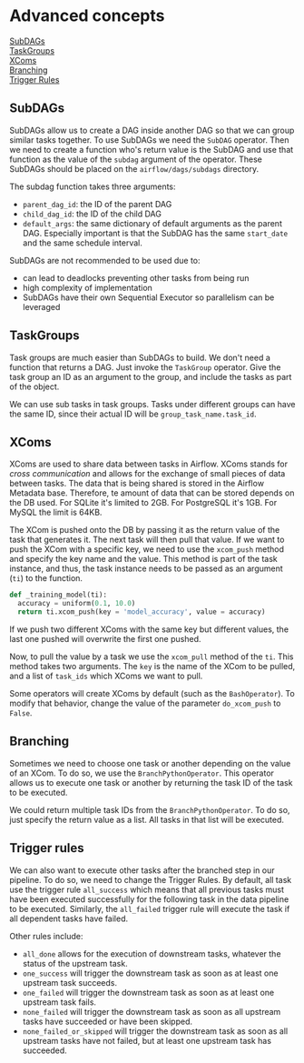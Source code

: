 # Advanced concepts

[SubDAGs](#subdags)  
[TaskGroups](#taskgroups)  
[XComs](#xcoms)  
[Branching](#branching)  
[Trigger Rules](#trigger-rules)  

## SubDAGs

SubDAGs allow us to create a DAG inside another DAG so that we can group similar tasks together. To use SubDAGs we need the `SubDAG` operator. Then we need to create a function who's return value is the SubDAG and use that function as the value of the `subdag` argument of the operator. These SubDAGs should be placed on the `airflow/dags/subdags` directory.

The subdag function takes three arguments:

- `parent_dag_id`: the ID of the parent DAG
- `child_dag_id`: the ID of the child DAG
- `default_args`: the same dictionary of default arguments as the parent DAG. Especially important is that the SubDAG has the same `start_date` and the same schedule interval.

SubDAGs are not recommended to be used due to:

- can lead to deadlocks preventing other tasks from being run
- high complexity of implementation
- SubDAGs have their own Sequential Executor so parallelism can be leveraged

## TaskGroups

Task groups are much easier than SubDAGs to build. We don't need a function that returns a DAG. Just invoke the `TaskGroup` operator. Give the task group an ID as an argument to the group, and include the tasks as part of the object.

We can use sub tasks in task groups. Tasks under different groups can have the same ID, since their actual ID will be `group_task_name.task_id`.

## XComs

XComs are used to share data between tasks in Airflow. XComs stands for *cross communication* and allows for the exchange of small pieces of data between tasks. The data that is being shared is stored in the Airflow Metadata base. Therefore, te amount of data that can be stored depends on the DB used. For SQLite it's limited to 2GB. For PostgreSQL it's 1GB. For MySQL the limit is 64KB.

The XCom is pushed onto the DB by passing it as the return value of the task that generates it. The next task will then pull that value. If we want to push the XCom with a specific key, we need to use the `xcom_push` method and specify the key name and the value. This method is part of the task instance, and thus, the task instance needs to be passed as an argument (`ti`) to the function.

``` python
def _training_model(ti):
  accuracy = uniform(0.1, 10.0)
  return ti.xcom_push(key = 'model_accuracy', value = accuracy)
```

If we push two different XComs with the same key but different values, the last one pushed will overwrite the first one pushed.

Now, to pull the value by a task we use the `xcom_pull` method of the `ti`. This method takes two arguments. The `key` is the name of the XCom to be pulled, and a list of `task_ids` which XComs we want to pull.

Some operators will create XComs by default (such as the `BashOperator`). To modify that behavior, change the value of the parameter `do_xcom_push` to `False`.

## Branching

Sometimes we need to choose one task or another depending on the value of an XCom. To do so, we use the `BranchPythonOperator`. This operator allows us to execute one task or another by returning the task ID of the task to be executed.

We could return multiple task IDs from the `BranchPythonOperator`. To do so, just specify the return value as a list. All tasks in that list will be executed.

## Trigger rules

We can also want to execute other tasks after the branched step in our pipeline. To do so, we need to change the Trigger Rules. By default, all task use the trigger rule `all_success` which means that all previous tasks must have been executed successfully for the following task in the data pipeline to be executed. Similarly, the `all_failed` trigger rule will execute the task if all dependent tasks have failed.

Other rules include:

- `all_done` allows for the execution of downstream tasks, whatever the status of the upstream task.
- `one_success` will trigger the downstream task as soon as at least one upstream task succeeds.
- `one_failed` will trigger the downstream task as soon as at least one upstream task fails.
- `none_failed` will trigger the downstream task as soon as all upstream tasks have succeeded or have been skipped.
- `none_failed_or_skipped` will trigger the downstream task as soon as all upstream tasks have not failed, but at least one upstream task has succeeded.
